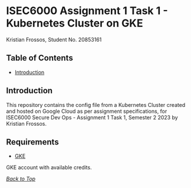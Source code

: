 # ISEC6000 Assignment 1 Task 1 - Kubernetes Cluster on GKE
Kristian Frossos, Student No. 20853161

## Table of Contents
* [Introduction](#introduction)

## Introduction
This repository contains the config file from a Kubernetes Cluster created and hosted on Google Cloud as per assignment specifications, for ISEC6000 Secure Dev Ops - Assignment 1 Task 1, Semester 2 2023 by Kristian Frossos.

## Requirements
* [GKE](https://cloud.google.com/kubernetes-engine/)

GKE account with available credits.

*[Back to Top](#isec6000-assignment-1-task-1---kubernetes-cluster-on-gke)*
